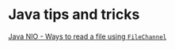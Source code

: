# Java tips and tricks

[Java NIO - Ways to read a file using `FileChannel`](src/file/channel/README.md)